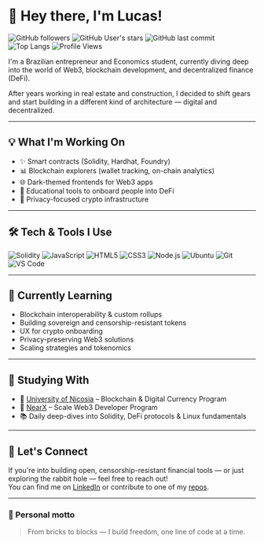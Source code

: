# 👋 Hey there, I'm Lucas!

![GitHub followers](https://img.shields.io/github/followers/Lucasalb11?style=social)
![GitHub User's stars](https://img.shields.io/github/stars/Lucasalb11?affiliations=OWNER%2CCOLLABORATOR&style=social)
![GitHub last commit](https://img.shields.io/github/last-commit/Lucasalb11/solidity-diario)
![Top Langs](https://img.shields.io/github/languages/top/Lucasalb11/solidity-diario)
![Profile Views](https://komarev.com/ghpvc/?username=Lucasalb11&color=blue)

I'm a Brazilian entrepreneur and Economics student, currently diving deep into the world of Web3, blockchain development, and decentralized finance (DeFi). 

After years working in real estate and construction, I decided to shift gears and start building in a different kind of architecture — digital and decentralized.

---

## 💡 What I'm Working On

- ✨ Smart contracts (Solidity, Hardhat, Foundry)
- 📊 Blockchain explorers (wallet tracking, on-chain analytics)
- 🌐 Dark-themed frontends for Web3 apps
- 🧠 Educational tools to onboard people into DeFi
- 🔐 Privacy-focused crypto infrastructure

---

## 🛠️ Tech & Tools I Use

![Solidity](https://img.shields.io/badge/Solidity-363636?style=flat&logo=solidity)
![JavaScript](https://img.shields.io/badge/JavaScript-F7DF1E?style=flat&logo=javascript&logoColor=black)
![HTML5](https://img.shields.io/badge/HTML5-E34F26?style=flat&logo=html5&logoColor=white)
![CSS3](https://img.shields.io/badge/CSS3-1572B6?style=flat&logo=css3)
![Node.js](https://img.shields.io/badge/Node.js-339933?style=flat&logo=nodedotjs&logoColor=white)
![Ubuntu](https://img.shields.io/badge/Ubuntu-E95420?style=flat&logo=ubuntu&logoColor=white)
![Git](https://img.shields.io/badge/Git-F05032?style=flat&logo=git&logoColor=white)
![VS Code](https://img.shields.io/badge/VS%20Code-007ACC?style=flat&logo=visual-studio-code&logoColor=white)

---

## 🌱 Currently Learning

- Blockchain interoperability & custom rollups  
- Building sovereign and censorship-resistant tokens  
- UX for crypto onboarding  
- Privacy-preserving Web3 solutions  
- Scaling strategies and tokenomics

---

## 🧠 Studying With

- 📘 [University of Nicosia](https://www.unic.ac.cy/blockchain/) – Blockchain & Digital Currency Program  
- 🚀 [NearX](https://nearx.dev) – Scale Web3 Developer Program  
- 📚 Daily deep-dives into Solidity, DeFi protocols & Linux fundamentals

---

## 🤝 Let's Connect

If you're into building open, censorship-resistant financial tools — or just exploring the rabbit hole — feel free to reach out!  
You can find me on [LinkedIn](https://www.linkedin.com/in/lucasalb11/) or contribute to one of my [repos](https://github.com/Lucasalb11).

---

### 🌌 Personal motto
> From bricks to blocks — I build freedom, one line of code at a time.
